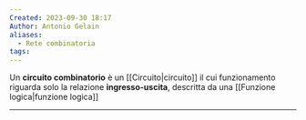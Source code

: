 ```yaml
---
Created: 2023-09-30 18:17
Author: Antonio Gelain
aliases:
  - Rete combinatoria
tags:
---
```


Un **circuito combinatorio** è un [[Circuito|circuito]] il cui funzionamento riguarda solo la relazione **ingresso-uscita**, descritta da una [[Funzione logica|funzione logica]]

---

